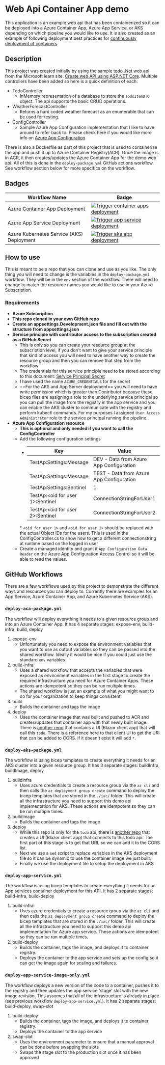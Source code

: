 

# Web Api Container App demo

This application is an example web api that has been containerized so it can be deployed into a Azure Container App, Azure App Service, or AKS depending on which pipeline you would like to use.  It is also created as an example of following deployment best practices for [continuously deployment of containers](https://learn.microsoft.com/en-us/azure/app-service/deploy-best-practices#continuously-deploy-containers).

## Description

This project was created initially by using the sample todo .Net web api from the Microsoft learn site:  [Create web API using ASP.NET Core](https://learn.microsoft.com/en-us/aspnet/core/tutorials/first-web-api?view=aspnetcore-6.0&tabs=visual-studio-code).  Multiple controllers have been added so here is a quick definition of each:
- TodoController
  - InMemory representation of a database to store the `TodoItemDTO` object.  The api supports the basic CRUD operations.
- WeatherForecastController
  - Returns a hard coded weather forecast as an enumerable that can be used for testing.
- ConfigController
  - Sample Azure App Configuration implementation that I like to have around to refer back to.  Please check here if you would like more info on [Azure App Configuration](https://learn.microsoft.com/en-us/azure/azure-app-configuration/overview)

There is also a Dockerfile as part of this project that is used to containerize the app and push it up to Azure Container Registry(ACR).  Once the image is in ACR, it then creates/updates the Azure Container App for the demo web api.  All of this is done in the `deploy-package.yml` GitHub actions workflow.  See workflow section below for more specifics on the workflow.

## Badges

| Workflow Name     | Badge |
| ----------- | ----------- |
| Azure Container App Deployment | [![Trigger container apps deployment](https://github.com/anotherRedbeard/web-api-demo-container/actions/workflows/deploy-aca-package.yml/badge.svg?branch=main)](https://github.com/anotherRedbeard/web-api-demo-container/actions/workflows/deploy-aca-package.yml) |
| Azure App Service Deployment | [![Trigger app service deployment](https://github.com/anotherRedbeard/web-api-demo-container/actions/workflows/deploy-app-service.yml/badge.svg)](https://github.com/anotherRedbeard/web-api-demo-container/actions/workflows/deploy-app-service.yml) |
| Azure Kubernetes Service (AKS) Deployment   | [![Trigger aks app deployment](https://github.com/anotherRedbeard/web-api-demo-container/actions/workflows/deploy-aks-package.yaml/badge.svg)](https://github.com/anotherRedbeard/web-api-demo-container/actions/workflows/deploy-aks-package.yaml)        |

## How to use

This is meant to be a repo that you can clone and use as you like.  The only thing you will need to change is the variables in the `deploy-package.yml` workflow.  They will be in the `env` section of the workflow.  There will need to change to match the resource names you would like to use in your Azure Subscription.

### Requirements

- **Azure Subscription**
- **This repo cloned in your own GitHub repo**
- **Create an appsettings.Development.json file and fill out with the structure from appsettings.json**
- **Service principle with contributor access to the subscription created as a GitHub Secret**
  - This is only so you can create your resource group at the subscription level, if you don't want to give your service principle that kind of access you will need to have another way to create the resource group and then you can remove that step from the workflow
  - The credentials for this service principle need to be stored according to this document:  [Service Principal Secret](https://learn.microsoft.com/en-us/azure/developer/github/connect-from-azure?tabs=azure-portal%2Clinux#use-the-azure-login-action-with-a-service-principal-secret)
  - I have used the name `AZURE_CREDENTIALS` for the secret
  - ==For the AKS and App Server deployment== you will need to have write permission which is greater than Contributor because these bicep files are assigning a role to the underlying service principal so you can pull the image from the registry in the app service and you can enable the AKS cluster to communicate with the registry and perform kubectl commands.  For my purposes I assigned `User Access Administrator` role to the service principal running the pipeline.
- **Azure App Configuration resource**
  - **This is optional and only needed if you want to call the ConfigController**
  - Add the following configuration settings
    - | Key     | Value | Label |
        | ----------- | ----------- | -- |
        |TestAp:Settings:Message|DEV - Data from Azure App Configuration | dev |
        |TestAp:Settings:Message|TEST - Data from Azure App Configuration | test |
        |TestAp:Settings:Sentinel|1 |  |
        |TestAp:<oid for user 1>:Sentinel|ConnectionStringForUser1 |  |
        |TestAp:<oid for user 2>:Sentinel|ConnectionStringForUser2 |  |
    \* `<oid for user 1>` and `<oid for user 2>` should be replaced with the actual Object IDs for the users. This is used in the ConfigController.cs to show how to get a different connectionstring at runtime based on the logged in user
  - Create a managed identity and grant it `App Configuration Data Reader` on the Azure App Configuration Access Control so it will be able to read the values.

## GitHub Workflows

There are a few workflows used by this project to demonstrate the different ways and resources you can deploy to.  Currently there are examples for an App Service, Azure Container App, and Azure Kubernetes Service (AKS).

### `deploy-aca-package.yml`

The workflow will deploy everything it needs to a given resource group and into an Azure Container App.  It has 4 separate stages: expose-env, build-infra, build, deploy

1. expose-env
    - Unfortunately you need to expose the environment variables that you want to use as output variables so they can be passed into the shared workflow. Ideally it would be nice if you could just use the standard `env` variables
2. build-infra
    - Uses a shared workflow that accepts the variables that were exposed as environment variables in the first stage to create the required infrastructure you need for Azure Container Apps.  These actions are idempotent so they can be run multiple times.
    - The shared workflow is just an example of what you might want to do for your organization to keep things consistent.
3. build
    - Builds the container and tags the image
4. deploy
    - Uses the container image that was built and pushed to ACR and creates/updates that container app with that newly built image. There is [another repo](https://github.com/anotherRedbeard/blazor-demo-container) that contains a UI (Blazor client app) that will call this `todo`.  There is a reference here to that client UI to get the URI that can be added to CORS. If it doesn't exist it will add `*`.

### `deploy-aks-package.yml`

The workflow is using bicep templates to create everything it needs for an AKS cluster into a given resource group.  It has 3 separate stages: buildInfra, buildImage, deploy

1. buildInfra
    - Uses azure credentials to create a resource group via the `az cli` and then calls the `az deployment group create` command to deploy the bicep templates that are stored in the `./iac/` folder.  This will create all the infrastructure you need to support this demo api implementation for AKS.  These actions are idempotent so they can be run multiple times.
2. buildImage
    - Builds the container and tags the image
3. deploy
    - While this repo is only for the `todo` api, there is [another repo](https://github.com/anotherRedbeard/blazor-demo-container) that creates a UI (Blazor client app) that connects to this todo api. The first part of this stage is to get that URL so we can add it to the CORS list.
    - Next we use a `sed` script to replace variables in the AKS deployment file so it can be dynamic to use the container image we just built.
    - Finally we use the deployment file to setup the deployment in AKS

### `deploy-app-service.yml`

The workflow is using bicep templates to create everything it needs for an App services container deployment for this API. It has 2 separate stages: build-infra, build-deploy

1. build-infra
    - Uses azure credentials to create a resource group via the `az cli` and then calls the `az deployment group create` command to deploy the bicep templates that are stored in the `./iac/` folder.  This will create all the infrastructure you need to support this demo api implementation for Azure app service.  These actions are idempotent so they can be run multiple times.
2. build-deploy
    - Builds the container, tags the image, and deploys it to container registry.
    - Deploys the container to the app service and sets up the config so it can get the image again for scaling and failures.

### `deploy-app-service-image-only.yml`

The workflow deploys a new version of the code to a container, pushes it to the registry and then updates the app service 'stage' slot with the new image revision.  This assumes that all of the infrastructure is already in place (see previous workflow `deploy-app-service.yml`). It has 2 separate stages: build-deploy, swap-slot

1. build-deploy
    - Builds the container, tags the image, and deploys it to container registry.
    - Deploys the container to the app service
2. swap-slot
    - Uses the environment parameter to ensure that a manual approval can be done before swapping the slots
    - Swaps the stage slot to the production slot once it has been approved
